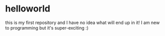 # helloworld
this is my first repository and I have no idea what will end up in it!
I am new to programming but it's super-exciting :)
